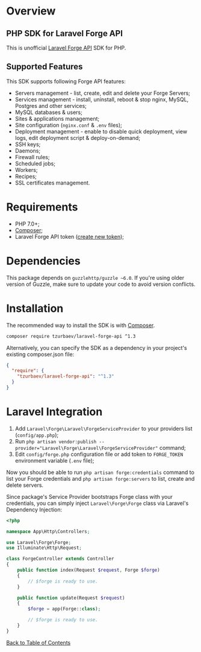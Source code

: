 # Overview

## PHP SDK for Laravel Forge API

This is unofficial [Laravel Forge API](https://forge.laravel.com/api-documentation) SDK for PHP.

## Supported Features

This SDK supports following Forge API features:

- Servers management - list, create, edit and delete your Forge Servers;
- Services management - install, uninstall, reboot & stop nginx, MySQL, Postgres and other services;
- MySQL databases & users;
- Sites & applications management;
- Site configuration (`nginx.conf` & `.env` files);
- Deployment management - enable to disable quick deployment, view logs, edit deployment script & deploy-on-demand;
- SSH keys;
- Daemons;
- Firewall rules;
- Scheduled jobs;
- Workers;
- Recipes;
- SSL certificates management.

# Requirements

- PHP 7.0+;
- [Composer](https://getcomposer.org);
- Laravel Forge API token ([create new token](https://forge.laravel.com/user/profile));

# Dependencies

This package depends on `guzzlehttp/guzzle ~6.0`. If you're using older version of Guzzle, make sure to update your code to avoid version conflicts.

# Installation

The recommended way to install the SDK is with [Composer](https://getcomposer.org).

```sh
composer require tzurbaev/laravel-forge-api ^1.3
```

Alternatively, you can specify the SDK as a dependency in your project's existing composer.json file:

```json
{
  "require": {
    "tzurbaev/laravel-forge-api": "^1.3"
  }
}
```

# Laravel Integration

1. Add `Laravel\Forge\Laravel\ForgeServiceProvider` to your providers list (`config/app.php`);
2. Run `php artisan vendor:publish --provider="Laravel\Forge\Laravel\ForgeServiceProvider"` command;
3. Edit `config/forge.php` configuration file or add token to `FORGE_TOKEN` environment variable (`.env` file);

Now you should be able to run `php artisan forge:credentials` command to list your Forge credentials and `php artisan forge:servers` to list, create and delete servers.

Since package's Service Provider bootstraps Forge class with your credentials, you can simply inject `Laravel\Forge\Forge` class via Laravel's Dependency Injection:

```php
<?php

namespace App\Http\Controllers;

use Laravel\Forge\Forge;
use Illuminate\Http\Request;

class ForgeController extends Controller
{
    public function index(Request $request, Forge $forge)
    {
        // $forge is ready to use.
    }

    public function update(Request $request)
    {
        $forge = app(Forge::class);

        // $forge is ready to use.
    }
}
```

[Back to Table of Contents](./readme.md)
